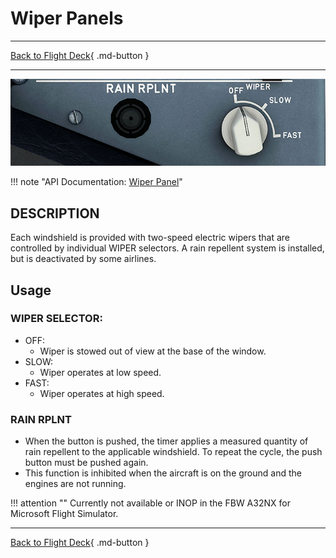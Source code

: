 
# Wiper Panels

---

[Back to Flight Deck](../index.md){ .md-button }

---

![Wipers Panel - Left](../../../assets/a32nx-briefing/overhead-panel/Wipers-Left.jpg "Wipers Panel - Left")

!!! note "API Documentation: [Wiper Panel](../../../../fbw-a32nx/a32nx-api/a32nx-flightdeck-api.md#wiper-panel)"

## DESCRIPTION

Each windshield is provided with two-speed electric wipers that are controlled by individual WIPER selectors. A rain repellent system is installed, but is deactivated by some airlines.

## Usage

### WIPER SELECTOR:

- OFF:
    - Wiper is stowed out of view at the base of the window.
- SLOW:
    - Wiper operates at low speed.
- FAST:
    - Wiper operates at high speed.

### RAIN RPLNT

- When the button is pushed, the timer applies a measured quantity of rain repellent to the applicable windshield. To repeat the cycle, the push button must be pushed again.
- This function is inhibited when the aircraft is on the ground and the engines are not running.

!!! attention ""
    Currently not available or INOP in the FBW A32NX for Microsoft Flight Simulator.

---

[Back to Flight Deck](../index.md){ .md-button }
